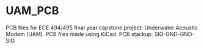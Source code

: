 # UAM_PCB
PCB files for ECE 494/495 final year capstone project: Underwater Acoustic Modem (UAM). PCB files made using KiCad. PCB stackup: SIG-GND-GND-SIG
